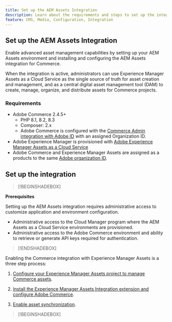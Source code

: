 ```yaml
---
title: Set up the AEM Assets Integration
description: Learn about the requirements and steps to set up the integration between Adobe Commerce and AEM Assets as a Cloud Service.
feature: CMS, Media, Configuration, Integration
---
```


## Set up the AEM Assets Integration

Enable advanced asset management capabilities by setting up your AEM Assets environment and installing and configuring the AEM Assets integration for Commerce.

 When the integration is active, administrators can use Experience Manager Assets as a Cloud Service as the single source of truth for asset creation and management, and as a central digital asset management tool (DAM) to create, manage, organize, and distribute assets for Commerce projects.

### Requirements

- Adobe Commerce 2.4.5+
  - PHP 8.1, 8.2, 8.3
  - Composer: 2.x
  - Adobe Commerce is configured with the [Commerce Admin integration with Adobe ID](/help/getting-started/adobe-ims-config.md) with an assigned Organization ID.
- Adobe Experience Manager is provisioned with [Adobe Experience Manager Assets as a Cloud Service](https://experienceleague.adobe.com/en/docs/experience-manager-cloud-service/content/assets/overview)
- Adobe Commerce and Experience Manager Assets are assigned as a products to the same [Adobe organization ID](https://experienceleague.adobe.com/en/docs/core-services/interface/administration/organizations#concept_EA8AEE5B02CF46ACBDAD6A8508646255).

## Set up the integration

>[!BEGINSHADEBOX]

**Prerequisites**

Setting up the AEM Assets integration requires administrative access to customize application and environment configuration.

- Administrative access to the Cloud Manager program where the AEM Assets as a Cloud Service environments are provisioned.
- Administrative access to the Adobe Commerce environment and ability to retrieve or generate API keys required for authentication.

>[!ENDSHADEBOX]

Enabling the Commerce integration with Experience Manager Assets is a three step process:

1. [Configure your Experience Manager Assets project to manage Commerce assets](aem-assets-configure-aem.md).

1. [Install the Experience Manager Assets Integration extension and configure Adobe Commerce](aem-assets-configure-aem.md).

1. [Enable asset synchronization](aem-assets-setup-synchronization.md).

>[!BEGINSHADEBOX]



